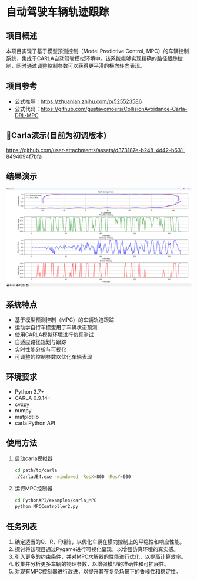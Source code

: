 # 自动驾驶车辆轨迹跟踪

## 项目概述
本项目实现了基于模型预测控制（Model Predictive Control, MPC）的车辆控制系统，集成于CARLA自动驾驶模拟环境中。该系统能够实现精确的路径跟踪控制，同时通过调整控制参数可以获得更平滑的横向转向表现。

## 项目参考
- 公式推导：https://zhuanlan.zhihu.com/p/525523586
- 公式代码：https://github.com/gustavomoers/CollisionAvoidance-Carla-DRL-MPC

## 🌲Carla演示(目前为初调版本)

https://github.com/user-attachments/assets/d373187e-b248-4d42-b631-8494094f7bfa

## 结果演示
![Result for car](https://github.com/SavannaBlad/carla_MPC/blob/main/fig/result.png)

## 系统特点
- 基于模型预测控制（MPC）的车辆轨迹跟踪
- 运动学自行车模型用于车辆状态预测
- 使用CARLA模拟环境进行仿真测试
- 自适应路径规划与跟踪
- 实时性能分析与可视化
- 可调整的控制参数以优化车辆表现





## 环境要求
- Python 3.7+
- CARLA 0.9.14+
- cvxpy
- numpy
- matplotlib
- carla Python API

## 使用方法
1. 启动carla模拟器
   ```bash
   cd path/to/carla
   ./CarlaUE4.exe -windowed -ResX=800 -ResY=600
   ```
2. 运行MPC控制器
   ```bash
   cd PythonAPI/examples/carla_MPC
   python MPCController2.py
   ```

## 任务列表
1. 确定适当的Q、R、F矩阵，以优化车辆在横向控制上的平稳性和响应性能。
2. 探讨将该项目通过Pygame进行可视化呈现，以增强仿真环境的真实感。
3. 引入更多的约束条件，并对MPC求解器的性能进行优化，以提高计算效率。
4. 收集并分析更多车辆的物理参数，以增强模型的准确性和可扩展性。
5. 对现有MPC控制器进行改进，以提升其在复杂场景下的鲁棒性和稳定性。
